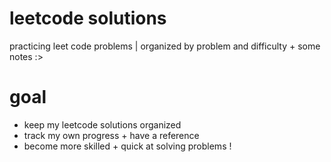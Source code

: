 # leetcode solutions
practicing leet code problems | organized by problem and difficulty + some notes :>

# goal
- keep my leetcode solutions organized
- track my own progress + have a reference
- become more skilled + quick at solving problems !



